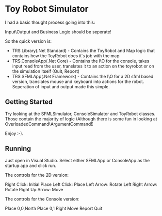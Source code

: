 # Toy Robot Simulator

I had a basic thought process going into this:

Input\Output and Business Logic should be seperate!

So the quick version is:

* TRS.Library(.Net Standard) - Contains the ToyRobot and Map logic that contains how the ToyRobot does it's job with the map
* TRS.ConsoleApp(.Net Core) - Contains the I\O for the console, takes input read from the user, translates it to an action on the toyrobot or on the simulation itself (Quit, Report)
* TRS.SFMLApp(.Net Framework) - Contains the I\O for a 2D sfml based version, translates mouse and keyboard into actions for the robot. Seperation of input and output made this simple.

## Getting Started

Try looking at the SFMLSimulator, ConsoleSimulator and ToyRobot classes. Those contain the majority of logic (Although there is some fun in looking at OverloadedCommand\ArgumentCommand!)

Enjoy :-).

## Running

Just open in Visual Studio. Select either SFMLApp or ConsoleApp as the startup app and click run.

The controls for the 2D version:

Right Click: Initial Place
Left Click: Place
Left Arrow: Rotate Left
Right Arrow: Rotate Right
Up Arrow: Move

The controls for the Console version:

Place 0,0,North
Place 0,1
Right
Move
Report
Quit